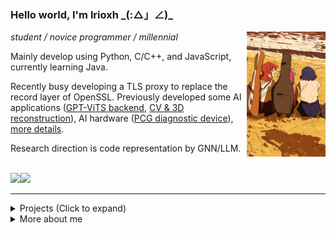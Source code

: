 ### Hello world, I'm lrioxh \_(:△」∠)_
<img src="https://raw.githubusercontent.com/lrioxh/lrioxh/main/.github/assets/random/20230504_063612.jpg" width="25%" align="right" />

<div align="left">


*student / novice programmer / millennial*

Mainly develop using Python, C/C++, and JavaScript, currently learning Java.

Recently busy developing a TLS proxy to replace the record layer of OpenSSL. Previously developed some AI applications ([GPT-ViTS backend](https://github.com/lrioxh/backend-with-gpt-vits), [CV & 3D reconstruction](https://github.com/lrioxh/CV)), AI hardware ([PCG diagnostic device](https://github.com/lrioxh/PCG-Categrioes-with-Raspberry0)), [more details](#projects).

Research direction is code representation by GNN/LLM.


</br>

<div style="display:flex;">
  <picture>
    <img src="https://github-readme-stats.vercel.app/api?username=lrioxh&show_icons=true&hide_rank=true&line_height=20" />
  </picture>

  <picture>
    <img src="https://github-readme-stats.vercel.app/api/top-langs/?username=lrioxh&layout=compact&size_weight=1&count_weight=0" />
  </picture>
</div>

---

<details><summary id="projects">Projects (Click to expand)</summary>
<br>
  
| name/link | description  |	notes |
|:--------| :---------:|--------:|
| left-aligned | centered |right-aligned |

</details>

<details><summary>More about me</summary>
<br>

Hobbies include anime, music, and games. Can play the piano, currently learning music composition and improvisation. 
Welcome to watch my videos! 👇📺 Check out what I've created! 

<a href="https://www.bilibili.com/video/BV1Nu411g7UK" target="_blank"><img src="https://raw.githubusercontent.com/lrioxh/lrioxh/main/.github/assets/20230504_063650.jpg" alt="test1" width="25%"></a>
<a href="https://www.bilibili.com/video/BV1Nu411g7UK" target="_blank"><img src="https://raw.githubusercontent.com/lrioxh/lrioxh/main/.github/assets/20230504_063650.jpg" alt="test1" width="25%"></a>

<div align="left" width="40%">

Learn more about me at:
<a href="https://space.bilibili.com/23698455" target="_blank"><img src="https://img.shields.io/badge/-bilibili-blue?logo=bilibili" alt="video-B站"></a>
<a href="https://bgm.tv/user/605833" target="_blank"><img src="https://img.shields.io/badge/-bangumi-e05fa1" alt="bgm"></a>

</dev>
<img src="https://raw.githubusercontent.com/lrioxh/lrioxh/main/.github/assets/20240114_225357.jpg" width="40%" align="right"  valign="bottom" />
</details>

</div>
